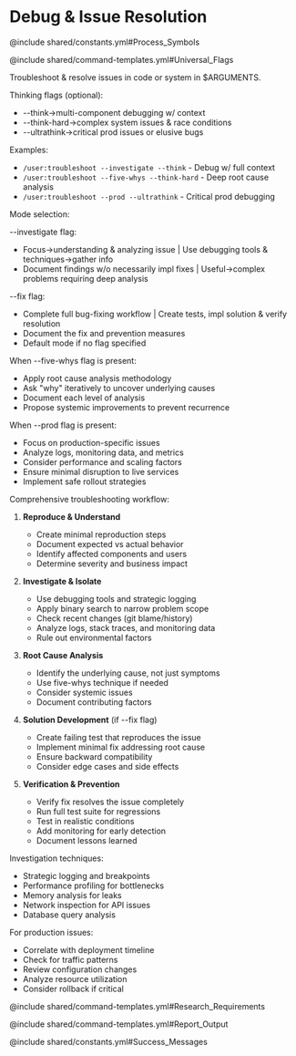 # Debug & Issue Resolution

@include shared/constants.yml#Process_Symbols

@include shared/command-templates.yml#Universal_Flags

Troubleshoot & resolve issues in code or system in $ARGUMENTS.

Thinking flags (optional):
- --think→multi-component debugging w/ context
- --think-hard→complex system issues & race conditions
- --ultrathink→critical prod issues or elusive bugs

Examples:
- `/user:troubleshoot --investigate --think` - Debug w/ full context
- `/user:troubleshoot --five-whys --think-hard` - Deep root cause analysis
- `/user:troubleshoot --prod --ultrathink` - Critical prod debugging

Mode selection:

--investigate flag:
- Focus→understanding & analyzing issue | Use debugging tools & techniques→gather info
- Document findings w/o necessarily impl fixes | Useful→complex problems requiring deep analysis

--fix flag:
- Complete full bug-fixing workflow | Create tests, impl solution & verify resolution
- Document the fix and prevention measures
- Default mode if no flag specified

When --five-whys flag is present:
- Apply root cause analysis methodology
- Ask "why" iteratively to uncover underlying causes
- Document each level of analysis
- Propose systemic improvements to prevent recurrence

When --prod flag is present:
- Focus on production-specific issues
- Analyze logs, monitoring data, and metrics
- Consider performance and scaling factors
- Ensure minimal disruption to live services
- Implement safe rollout strategies

Comprehensive troubleshooting workflow:

1. **Reproduce & Understand**
   - Create minimal reproduction steps
   - Document expected vs actual behavior
   - Identify affected components and users
   - Determine severity and business impact

2. **Investigate & Isolate**
   - Use debugging tools and strategic logging
   - Apply binary search to narrow problem scope
   - Check recent changes (git blame/history)
   - Analyze logs, stack traces, and monitoring data
   - Rule out environmental factors

3. **Root Cause Analysis**
   - Identify the underlying cause, not just symptoms
   - Use five-whys technique if needed
   - Consider systemic issues
   - Document contributing factors

4. **Solution Development** (if --fix flag)
   - Create failing test that reproduces the issue
   - Implement minimal fix addressing root cause
   - Ensure backward compatibility
   - Consider edge cases and side effects

5. **Verification & Prevention**
   - Verify fix resolves the issue completely
   - Run full test suite for regressions
   - Test in realistic conditions
   - Add monitoring for early detection
   - Document lessons learned

Investigation techniques:
- Strategic logging and breakpoints
- Performance profiling for bottlenecks
- Memory analysis for leaks
- Network inspection for API issues
- Database query analysis

For production issues:
- Correlate with deployment timeline
- Check for traffic patterns
- Review configuration changes
- Analyze resource utilization
- Consider rollback if critical

@include shared/command-templates.yml#Research_Requirements

@include shared/command-templates.yml#Report_Output

@include shared/constants.yml#Success_Messages